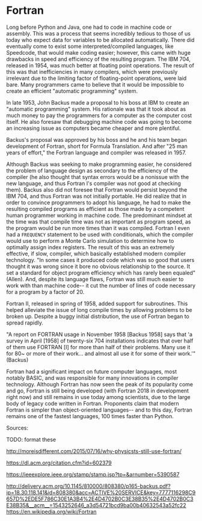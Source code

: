 # Fortran  
 
Long before Python and Java, one had to code in machine code or assembly.  This was a process that seems incredibly tedious to those of us today who expect data for variables to be allocated automatically.  There did eventually come to exist some interpreted/compiled languages, like Speedcode, that would make coding easier; however, this came with huge drawbacks in speed and efficiency of the resulting program.  The IBM 704, released in 1954, was much better at floating point operations.  The result of this was that inefficiencies in many compilers, which were previously irrelevant due to the limiting factor of floating-point operations, were laid bare.  Many programmers came to believe that it would be impossible to create an efficient "automatic programming" system.  

In late 1953, John Backus made a proposal to his boss at IBM to create an "automatic programming" system.  His rationale was that it took about as much money to pay the programmers for a computer as the computer cost itself.  He also foresaw that debugging machine code was going to become an increasing issue as computers became cheaper and more plentiful.  

Backus's proposal was approved by his boss and he and his team began development of Fortran, short for Formula Translation.  And after "25 man years of effort," the Fortran language and compiler was released in 1957.  

Although Backus was seeking to make programming easier, he considered the problem of language design as secondary to the efficiency of the compiler (he also thought that syntax errors would be a nonissue with the new language, and thus Fortran I's compiler was not good at checking them).  Backus also did not foresee that Fortran would persist beyond the IBM 704, and thus Fortran was not initially portable.  He did realize that in order to convince programmers to adopt his language, he had to make the resulting compiled programs as efficient as those made by a competent human programmer working in machine code.  The predominant mindset at the time was that compile time was not as important as program speed, as the program would be run more times than it was compiled.  Fortran I even had a `FREQUENCY` statement to be used with conditionals, which the compiler would use to perform a Monte Carlo simulation to determine how to optimally assign index registers.  The result of this was an extremely effective, if slow, compiler, which basically established modern compiler technology.  "In some cases it produced code which was so good that users thought it was wrong since it bore no obvious relationship to the source. It set a standard for object program efficiency which has rarely been equaled" (Allen).   And, despite its language flaws, Fortran was still much easier to work with than machine code-- it cut the number of lines of code necessary for a program by a factor of 20.  

Fortran II, released in spring of 1958, added support for subroutines.   This helped alleviate the issue of long compile times by allowing problems to be broken up.  Despite a buggy initial distribution, the use of Fortran began to spread rapidly.  

"A report on FORTRAN usage in November 1958 [Backus 1958] says that 'a survey in April [1958] of twenty-six 704 installations indicates that over half of them use FORTRAN [I] for more than half of their problems. Many use it for 80~ or more of their work... and almost all use it for some of their work.'" (Backus)

Fortran had a significant impact on future computer languages, most notably BASIC, and was responsible for many innovations in compiler technology.  Although Fortran has now seen the peak of its popularity come and go, Fortran is still being developed (with Fortran 2018 in development right now) and still remains in use today among scientists, due to the large body of legacy code written in Fortran.  Proponents claim that modern Fortran is simpler than object-oriented languages-- and to this day, Fortran remains one of the fastest languages, 100 times faster than Python.  

Sources: 

TODO: format these 

http://moreisdifferent.com/2015/07/16/why-physicsts-still-use-fortran/

https://dl.acm.org/citation.cfm?id=602379

https://ieeexplore.ieee.org/stamp/stamp.jsp?tp=&arnumber=5390587

http://delivery.acm.org/10.1145/810000/808380/p165-backus.pdf?ip=18.30.118.141&id=808380&acc=ACTIVE%20SERVICE&key=7777116298C9657D%2EDE5F786C30E1A3B4%2E4D4702B0C3E38B35%2E4D4702B0C3E38B35&__acm__=1543252646_a3d54721bcd9ba00b40632543a52fc22
https://en.wikipedia.org/wiki/Fortran